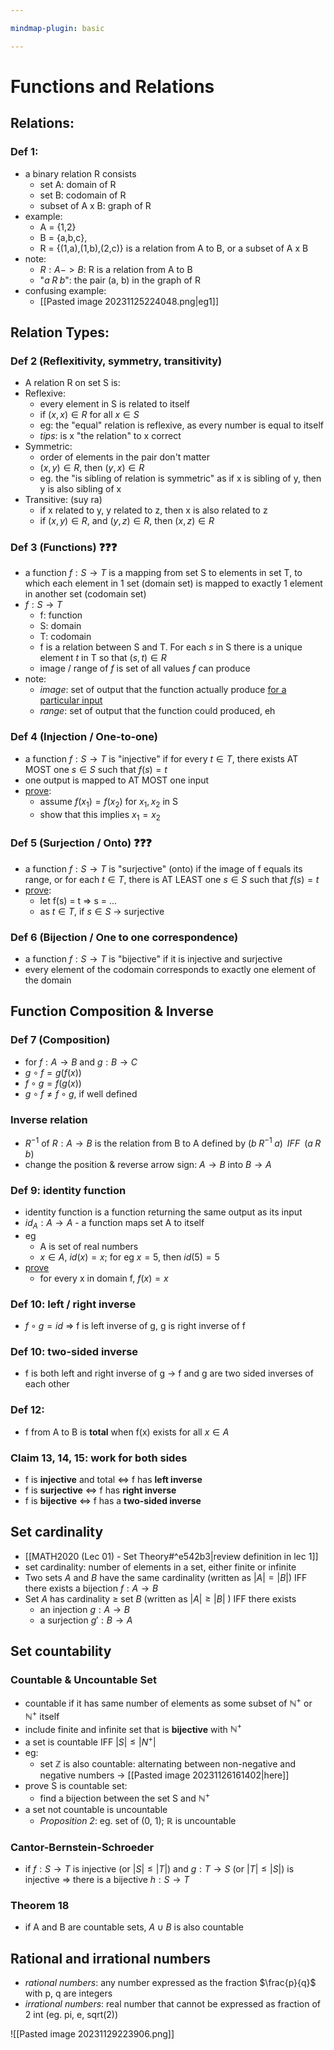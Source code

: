 ```yaml
---

mindmap-plugin: basic

---
```

# Functions and Relations
## Relations:
### Def 1:
- a binary relation R consists
	- set A: domain of R
	- set B: codomain of R
	- subset of A x B: graph of R
- example:
	- A = {1,2} 
	- B = {a,b,c},
	- R = {(1,a),(1,b),(2,c)} is a relation from A to B, or a subset of A x B
- note:
	- $R: A -> B$: R is a relation from A to B
	- "$a\;R\;b$": the pair (a, b) in the graph of R
- confusing example:
	- [[Pasted image 20231125224048.png|eg1]]
<!--ID: 1708099388780-->


## Relation Types:
### Def 2 (Reflexitivity, symmetry, transitivity)
- A relation R on set S is:
- Reflexive: 
	- every element in S is related to itself
	- if $(x, x) \in R$ for all $x \in S$
	- eg: the "equal" relation is reflexive, as every number is equal to itself
	- *tips*: is x "the relation" to x correct
- Symmetric:
	- order of elements in the pair don't matter
	- $(x,y) \in R$, then $(y,x) \in R$
	- eg. the "is sibling of relation is symmetric" as if x is sibling of y, then y is also sibling of x
- Transitive: (suy ra)
	- if x related to y, y related to z, then x is also related to z
	- if $(x,y) \in R$, and $(y,z) \in R$, then $(x, z) \in R$
<!--ID: 1708098041813-->


### Def 3 (Functions) ❓❓❓
- a function $f: S \to T$ is a mapping from set S to elements in set T, to which each element in 1 set (domain set) is mapped to exactly 1 element in another set (codomain set)
- $f: S \to T$
	- f: function
	- S: domain
	- T: codomain
	- f is a relation between S and T. For each $s$ in S there is a unique element $t$ in T so that $(s, t) \in R$
	- image / range of $f$ is set of all values $f$ can produce
- note:
	- *image*: set of output that the function actually produce <u>for a particular input</u>
	- *range*: set of output that the function could produced, eh
<!--ID: 1708098041819-->


### Def 4 (Injection / One-to-one)
- a function $f: S \to T$ is "injective" if for every $t \in T$, there exists AT MOST one $s \in S$ such that $f(s) = t$
- one output is mapped to AT MOST one input
- <u>prove</u>: 
	- assume $f(x_1) = f(x_2)$ for $x_1, x_2$ in S 
	- show that this implies $x_1 = x_2$
<!--ID: 1708098041823-->


### Def 5 (Surjection / Onto) ❓❓❓
- a function $f: S \to T$ is "surjective" (onto) if the image of f equals its range, or for each $t \in T$, there is AT LEAST one $s \in S$ such that $f(s) = t$
- <u>prove</u>: 
	- let f(s) = t => s = ...
	- as $t \in T$, if $s \in S$ -> surjective
<!--ID: 1708098041827-->


### Def 6 (Bijection / One to one correspondence)
- a function $f: S \to T$ is "bijective" if it is injective and surjective
- every element of the codomain corresponds to exactly one element of the domain
<!--ID: 1708098041831-->


## Function Composition & Inverse
### Def 7 (Composition)
- for $f: A \to B$ and $g: B \to C$
- $g \circ f = g(f(x))$
- $f \circ g = f(g(x))$
- $g \circ f \neq f \circ g$, if well defined
<!--ID: 1708098041838-->


### Inverse relation
- $R^{-1}$ of $R: A \to B$ is the relation from B to A defined by $(b\;R^{-1}\;a)\;\; IFF\;\;(a\;R\;b)$ 
- change the position & reverse arrow sign: $A \to B$ into $B \to A$ 
<!--ID: 1708099388781-->


### Def 9: identity function
- identity function is a function returning the same output as its input
- $id_A: A \to A$ - a function maps set A to itself
- eg
	- A is set of real numbers
	- $x \in A$, $id(x) = x$; for eg $x = 5$, then $id(5) = 5$
- <u>prove</u>
	- for every x in domain f, $f(x) = x$
<!--ID: 1708098041846-->


### Def 10: left / right inverse
- $f \circ g = id$ => f is left inverse of g, g is right inverse of f
<!--ID: 1708098041851-->


### Def 10: two-sided inverse
- f is both left and right inverse of g -> f and g are two sided inverses of each other
<!--ID: 1708098041856-->


### Def 12:
- f from A to B is **total** when f(x) exists for all $x\in A$
<!--ID: 1708098041864-->


### Claim 13, 14, 15: work for both sides
- f is **injective** and total <=> f has **left inverse**
- f is **surjective** <=> f has **right inverse**
- f is **bijective** <=> f has a **two-sided inverse**
<!--ID: 1708099388782-->


## Set cardinality 
- [[MATH2020 (Lec 01) - Set Theory#^e542b3|review definition in lec 1]]
- set cardinality: number of elements in a set, either finite or infinite
- Two sets $A$ and $B$ have the same cardinality (written as $|A| = |B|$) IFF there exists a bijection $f: A \to B$
- Set $A$ has cardinality $\geq$ set $B$ (written as $|A| \geq |B|$ ) IFF there exists 
	- an injection $g: A \to B$
	- a surjection $g': B \to A$
<!--ID: 1708098041869-->


## Set countability
### Countable & Uncountable Set
- countable if it has same number of elements as some subset of $\mathbb{N}^+$ or $\mathbb{N}^+$ itself
- include finite and infinite set that is **bijective** with $\mathbb{N^+}$
- a set is countable IFF $|S| ≤ |N^+|$
- eg: 
	- set $\mathbb{Z}$ is also countable: alternating between non-negative and negative numbers -> [[Pasted image 20231126161402|here]]
- prove S is countable set:
	- find a bijection between the set S and $\mathbb{N^+}$
- a set not countable is uncountable
	- *Proposition 2*: eg. set of (0, 1); $\mathbb{R}$ is uncountable
<!--ID: 1708099388783-->


### Cantor-Bernstein-Schroeder
- if $f: S \to T$ is injective (or $|S| \leq |T|$) and $g: T \to S$ (or $|T| \leq |S|$) is injective => there is a bijective $h: S \to T$
<!--ID: 1708099388784-->


### Theorem 18
- if A and B are countable sets, $A \cup B$ is also countable
<!--ID: 1708099388785-->


## Rational and irrational numbers
- *rational numbers*: any number expressed as the fraction $\frac{p}{q}$ with p, q are integers 
- *irrational numbers*: real number that cannot be expressed as fraction of 2 int (eg. pi, e, sqrt(2))
<!--ID: 1708098041881-->


![[Pasted image 20231129223906.png]]